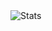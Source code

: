 <div>
  <img src="https://github-readme-stats.vercel.app/api?username=mmnvb&show_icons=true&theme=dark" alt="Stats">
  <!--
  <div>
    <a href="https://github.com/Digital-Gym"><img src="https://github.com/mmnvb/mmnvb/blob/main/img/digital-gym.png" width="35px"/></a>
    <p>More repos are here</p>
  </div>
  -->
</div>
